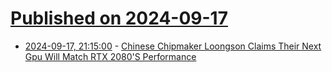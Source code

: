 # [Published on 2024-09-17](index.md)

* [2024-09-17, 21:15:00](https://soylentnews.org/article.pl?sid=24/09/17/0246230&from=rss) - [Chinese Chipmaker Loongson Claims Their Next Gpu Will Match RTX 2080'S Performance](https://soylentnews.org/article.pl?sid=24/09/17/0246230&from=rss)
